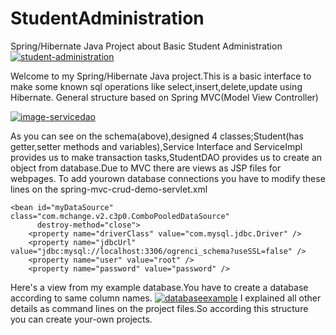 # StudentAdministration
Spring/Hibernate Java Project about Basic Student Administration
<a href="https://ibb.co/YWGSNzN"><img src="https://i.ibb.co/8BVwmWm/student-administration.jpg" alt="student-administration" border="0"></a>

Welcome to my Spring/Hibernate Java project.This is a basic interface to make some known sql operations like select,insert,delete,update using Hibernate.
General structure based on Spring MVC(Model View Controller)

<a href="https://imgbb.com/"><img src="https://i.ibb.co/KVVysqF/image-servicedao.png" alt="image-servicedao" border="0"></a>

As you can see on the schema(above),designed 4 classes;Student(has getter,setter methods and variables),Service Interface and ServiceImpl provides us to make transaction tasks,StudentDAO provides us to create an object from database.Due to MVC there are views as JSP files for webpages.
To add yourown database connections you have to modify these lines on the spring-mvc-crud-demo-servlet.xml
  <!-- Step 1: Define Database DataSource / connection pool -->
	<bean id="myDataSource" class="com.mchange.v2.c3p0.ComboPooledDataSource"
          destroy-method="close">
        <property name="driverClass" value="com.mysql.jdbc.Driver" />
        <property name="jdbcUrl" value="jdbc:mysql://localhost:3306/ogrenci_schema?useSSL=false" />
        <property name="user" value="root" />
        <property name="password" value="password" /> 
Here's a view from my example database.You have to create a database according to same column names.
<a href="https://imgbb.com/"><img src="https://i.ibb.co/CVn5kWz/databaseexample.jpg" alt="databaseexample" border="0"></a>
I explained all other details as command lines on the project files.So according this structure you can create your-own projects.
